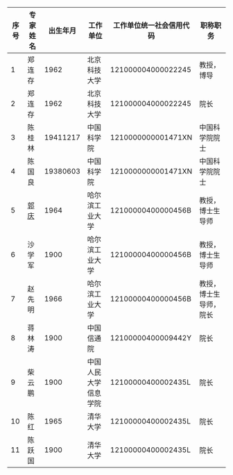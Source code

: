 | 序号 | 专家姓名                                           | 出生年月 | 工作单位             | 工作单位统一社会信用代码 | 职称职务               |
| ---- | -------------------------------------------------- | -------- | -------------------- | ------------------------ | ---------------------- |
| 1    | 郑连存                                             | 1962     | 北京科技大学         | 121000004000022245       | 教授，博导             |
| 2    | 郑连存                                             | 1962     | 北京科技大学         | 121000004000022245       | 院长                   |
| 3    | 陈桂林                                             | 19411217 | 中国科学院           | 1210000000001471XN       | 中国科学院院士         |
| 4    | 陈国良                                             | 19380603 | 中国科学院           | 1210000000001471XN       | 中国科学院院士         |
| 5    | [郭庆](http://homepage.hit.edu.cn/guoqing?lang=zh) | 1964     | 哈尔滨工业大学       | 12100000400000456B       | 教授，博士生导师       |
| 6    | 沙学军                                             | 1900     | 哈尔滨工业大学       | 12100000400000456B       | 教授，博士生导师       |
| 7    | 赵先明                                             | 1966     | 哈尔滨工业大学       | 12100000400000456B       | 教授，博士生导师，院长 |
| 8    | 蒋林涛                                             | 1900     | 中国信通院           | 12100000400009442Y       | 院长                   |
| 9    | 柴云鹏                                             | 1900     | 中国人民大学信息学院 | 12100000400002435L       | 院长                   |
| 10   | 陈红                                               | 1965     | 清华大学             | 12100000400002435L       | 院长                   |
| 11   | 陈跃国                                             | 1900     | 清华大学             | 12100000400002435L       | 院长                   |
